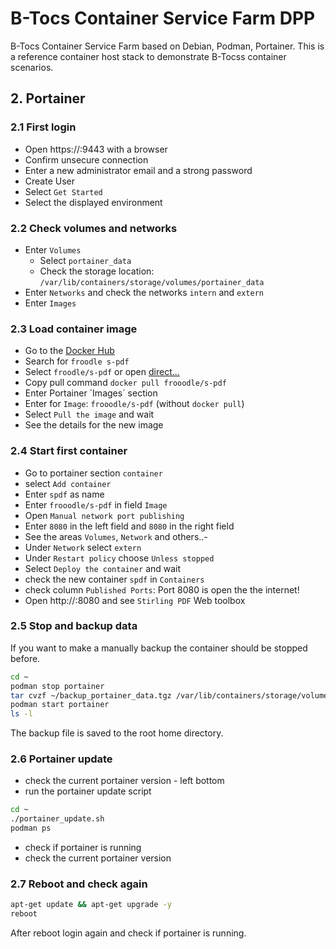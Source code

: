 # B-Tocs Container Service Farm DPP

B-Tocs Container Service Farm based on Debian, Podman, Portainer.
This is a reference container host stack to demonstrate B-Tocss container scenarios.

## 2. Portainer

### 2.1 First login

- Open https://<yourip>:9443 with a browser
- Confirm unsecure connection
- Enter a new administrator email and a strong password
- Create User
- Select `Get Started`
- Select the displayed environment

### 2.2 Check volumes and networks
- Enter `Volumes`
    - Select `portainer_data` 
    - Check the storage location: `/var/lib/containers/storage/volumes/portainer_data`
- Enter `Networks` and check the networks `intern` and `extern`
- Enter `Images`

### 2.3 Load container image

- Go to the [Docker Hub](https://hub.docker.com)
- Search for `froodle s-pdf` 
- Select `froodle/s-pdf` or open [direct...](https://hub.docker.com/r/frooodle/s-pdf)  
- Copy pull command `docker pull frooodle/s-pdf`
- Enter Portainer ´Images´ section
- Enter for `Image`: `frooodle/s-pdf` (without `docker pull`)
- Select `Pull the image` and wait
- See the details for the new image


### 2.4 Start first container
- Go to portainer section `container`
- select `Add container`
- Enter `spdf` as name
- Enter `frooodle/s-pdf` in field `Image`
- Open `Manual network port publishing`
- Enter `8080` in the left field and `8080` in the right field
- See the areas `Volumes`, `Network` and others..-
- Under `Network` select `extern`
- Under `Restart policy` choose `Unless stopped`
- Select `Deploy the container` and wait
- check the new container `spdf` in `Containers`
- check column `Published Ports`: Port 8080 is open the the internet!
- Open http://<yourip>:8080 and see `Stirling PDF` Web toolbox



### 2.5 Stop and backup data

If you want to make a manually backup the container should be stopped before.

```bash
cd ~
podman stop portainer
tar cvzf ~/backup_portainer_data.tgz /var/lib/containers/storage/volumes/portainer*
podman start portainer
ls -l
```
The backup file is saved to the root home directory.


### 2.6 Portainer update

- check the current portainer version - left bottom
- run the portainer update script 

```bash
cd ~
./portainer_update.sh
podman ps
```

- check if portainer is running
- check the current portainer version



### 2.7 Reboot and check again

```bash
apt-get update && apt-get upgrade -y
reboot
```

After reboot login again and check if portainer is running.
